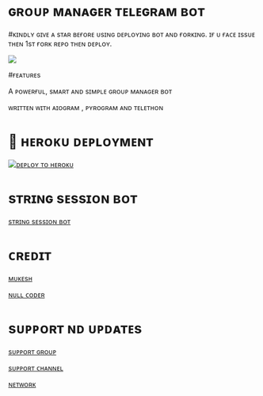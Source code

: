 
  # ɢʀᴏᴜᴘ  ᴍᴀɴᴀɢᴇʀ ᴛᴇʟᴇɢʀᴀᴍ ʙᴏᴛ

#ᴋɪɴᴅʟʏ ɢɪᴠᴇ ᴀ sᴛᴀʀ  ʙᴇғᴏʀᴇ  ᴜsɪɴɢ  ᴅᴇᴘʟᴏʏɪɴɢ ʙᴏᴛ ᴀɴᴅ ғᴏʀᴋɪɴɢ.
 ɪғ ᴜ ғᴀᴄᴇ ɪssᴜᴇ ᴛʜᴇɴ 1sᴛ ғᴏʀᴋ ʀᴇᴘᴏ ᴛʜᴇɴ ᴅᴇᴘʟᴏʏ.


<p> 
  <img src="https://telegra.ph/file/fc0c0be621080fe18ef3a.jpg">
</p>

 #ғᴇᴀᴛᴜʀᴇs

A  ᴘᴏᴡᴇʀғᴜʟ, sᴍᴀʀᴛ ᴀɴᴅ sɪᴍᴘʟᴇ ɢʀᴏᴜᴘ ᴍᴀɴᴀɢᴇʀ ʙᴏᴛ

ᴡʀɪᴛᴛᴇɴ  ᴡɪᴛʜ ᴀɪᴏɢʀᴀᴍ , ᴘʏʀᴏɢʀᴀᴍ  ᴀɴᴅ  ᴛᴇʟᴇᴛʜᴏɴ


# 🚀 ʜᴇʀᴏᴋᴜ  ᴅᴇᴘʟᴏʏᴍᴇɴᴛ


[![ᴅᴇᴘʟᴏʏ ᴛᴏ ʜᴇʀᴏᴋᴜ](https://www.herokucdn.com/deploy/button.svg)](https://heroku.com/deploy?template=https://github.com/Itz-mst-boy/Group-Manager)

#  sᴛʀɪɴɢ sᴇssɪᴏɴ ʙᴏᴛ

[sᴛʀɪɴɢ   sᴇssɪᴏɴ ʙᴏᴛ](https://t.me/itz_string_session_bot)



# ᴄʀᴇᴅɪᴛ

[ᴍᴜᴋᴇsʜ](https://t.me/itz_mst_boy)

[ɴᴜʟʟ ᴄᴏᴅᴇʀ](https://t.me/Shubhanshutya)

#  sᴜᴘᴘᴏʀᴛ ɴᴅ ᴜᴘᴅᴀᴛᴇs

[sᴜᴘᴘᴏʀᴛ ɢʀᴏᴜᴘ](https://t.me/worldwide_friend_zone)

[sᴜᴘᴘᴏʀᴛ ᴄʜᴀɴɴᴇʟ](https://t.me/mukhushi_official)

[ ɴᴇᴛᴡᴏʀᴋ ](https://t.me/mastermind_network_official)
